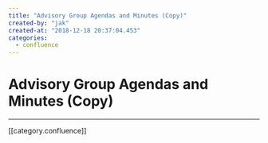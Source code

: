 ```yaml
---
title: "Advisory Group Agendas and Minutes (Copy)"
created-by: "jak"
created-at: "2018-12-18 20:37:04.453"
categories:
  - confluence
---
```


# Advisory Group Agendas and Minutes (Copy)


---

[[category.confluence]]
